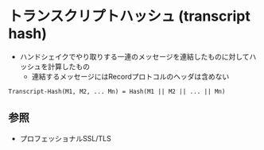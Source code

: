 # トランスクリプトハッシュ (transcript hash)
- ハンドシェイクでやり取りする一連のメッセージを連結したものに対してハッシュを計算したもの
  - 連結するメッセージにはRecordプロトコルのヘッダは含めない

```
Transcript-Hash(M1, M2, ... Mn) = Hash(M1 || M2 || ... || Mn)
```

## 参照
- プロフェッショナルSSL/TLS
